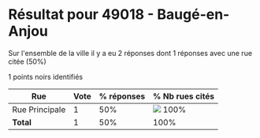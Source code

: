 # Résultat pour 49018 - Baugé-en-Anjou

Sur l'ensemble de la ville il y a eu 2 réponses dont 1 réponses avec une rue citée (50%)

1 points noirs identifiés

| Rue | Vote | % réponses | % Nb rues cités|
|-----|------|------------|----------------|
| Rue Principale | 1 | 50% | <img src="../../img/bar_100.gif" />&nbsp;100%|
| **Total** | 1 | 50% | 100%|
